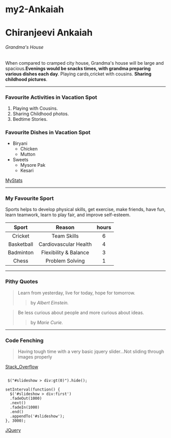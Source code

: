 # my2-Ankaiah

# Chiranjeevi Ankaiah

###### Grandma's House

When compared to cramped city house, Grandma's house will be large and spacious.**Evenings would be snacks times, with grandma preparing various dishes each day**. Playing cards,cricket with cousins. **Sharing childhood pictures**.

***

### Favourite Activities in Vacation Spot

1. Playing with Cousins.
2. Sharing Childhood photos.
3. Bedtime Stories.

### Favourite Dishes in Vacation Spot

* Biryani
    * Chicken
    * Mutton
* Sweets
    * Mysore Pak
    * Kesari

[MyStats](MyStats.md)

***

### My Favourite Sport

Sports helps to develop physical skills, get exercise, make friends, have fun, learn teamwork, learn to play fair, and improve self-esteem. 

| Sport       | Reason                | hours |
| :---------: | :-------------------: | :---: |
| Cricket     | Team Skills           | 6     |
| Basketball  | Cardiovascular Health | 4     |
| Badminton   | Flexibility & Balance | 3     |
| Chess       | Problem Solving       | 1     |

***

### Pithy Quotes

> Learn from yesterday, live for today, hope for tomorrow.
>> by *Albert Einstein.*

> Be less curious about people and more curious about ideas.
>> by *Marie Curie.*

***

### Code Fenching

> Having tough time with a very basic jquery slider...Not sliding through images properly

[Stack_Overflow](https://stackoverflow.com/questions/11772909)

```

 $("#slideshow > div:gt(0)").hide();

setInterval(function() { 
  $('#slideshow > div:first')
  .fadeOut(1000)
  .next()
  .fadeIn(1000)
  .end()
  .appendTo('#slideshow');
}, 3000);

```

[JQuery](https://css-tricks.com/snippets/jquery/simple-auto-playing-slideshow/)


